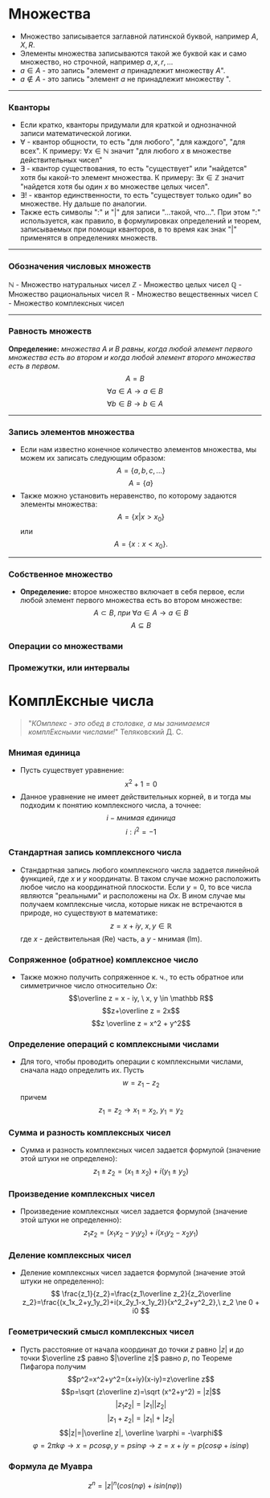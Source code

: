 # **Множества**
- Множество записывается заглавной латинской буквой, например $A, X, R$.
- Элементы множества записываются такой же буквой как и само множество, но строчной, например $a, x, r, ...$
- $a \in A$ - это запись "элемент $a$ принадлежит множеству $A$". 
- $a \notin A$ - это запись "элемент $a$ не принадлежит множеству ". 
****
### **Кванторы**
- Если кратко, кванторы придумали для краткой и однозначной записи математической логики. 
- $\forall$ - квантор общности, то есть "для любого", "для каждого", "для всех". К примеру: $\forall x \in \mathbb N$ значит "для любого $x$ в множестве действительных чисел" 
- $\exists$ - квантор существования, то есть "существует" или "найдется" хотя бы какой-то элемент множества. К примеру: $\exists x \in \mathbb Z$ значит "найдется хотя бы один $x$ во множестве целых чисел". 
- $\exists !$ - квантор единственности, то есть "существует только один" во множестве. Ну дальше по аналогии. 
- Также есть символы ":" и "|" для записи "...такой, что...". При этом ":" используется, как правило, в формулировках определений и теорем, записываемых при помощи кванторов, в то время как знак "|" применятся в определениях множеств. 
****
### **Обозначения числовых множеств**
$\mathbb N$ - Множество натуральных чисел
$\mathbb Z$ - Множество целых чисел
$\mathbb Q$ - Множество рациональных чисел
$\mathbb R$ - Множество вещественных чисел
$\mathbb C$ - Множество комплексных чисел
****
### **Равность множеств**
**Определение:** *множества $A$ и $B$ равны, когда любой элемент первого множества есть во втором и когда любой элемент второго множества есть в первом.*
$$A = B$$
$$\forall a \in A \rightarrow a \in B$$
$$\forall b \in B \rightarrow b \in A$$
****
### **Запись элементов множества**
- Если нам известно конечное количество элементов множества, мы можем их записать следующим образом:
$$A = \{ a, b, c, ... \}$$
$$A = \{a\}$$
- Также можно установить неравенство, по которому задаются элементы множества:
$$A = \{x | x > x_0\}$$
или
$$A = \{x : x < x_0\}.$$
****
### **Собственное множество**
- **Определение:** второе множество включает в себя первое, если любой элемент первого множества есть во втором множестве:
$$ A \subset B,\ при \ \forall a \in A \rightarrow a \in B$$
$$A \subseteq B$$
### **Операции со множествами**

### **Промежутки, или интервалы**

# **КомплЕксные числа**
> "*КОмплекс - это обед в столовке, а мы занимаемся комплЕксными числами!*"
> Теляковский Д. С. 
### **Мнимая единица**
- Пусть существует уравнение:
$$x^2 + 1 = 0$$
- Данное уравнение не имеет действительных корней, в и тогда мы подходим к понятию комплексного числа, а точнее:
$$i \ - \ мнимая \ единица$$
$$i : i^2 = -1$$
### **Стандартная запись комплексного числа**
- Стандартная запись любого комплексного числа задается линейной функцией, где $x$ и $y$ координаты. В таком случае можно расположить любое число на координатной плоскости. Если $y = 0$, то все числа являются "реальными" и расположены на $Ox$. В ином случае мы получаем комплексные числа, которые никак не встречаются в природе, но существуют в математике:
$$z = x + iy, \ x,y \in \mathbb R$$
где $x$ - действительная (Re) часть, а $y$ - мнимая (Im).
### **Сопряженное (обратное) комплексное число**
- Также можно получить сопряженное к. ч., то есть обратное или симметричное число относительно $Ox$:
$$\overline z = x - iy, \ x, y \in \mathbb R$$
$$z+\overline z = 2x$$$$z \overline z = x^2 + y^2$$
### **Определение операций с комплексными числами**
- Для того, чтобы проводить операции с комплексными числами, сначала надо определить их. Пусть 
$$w = z_1 - z_2$$
причем
$$z_1 = z_2 \rightarrow x_1 = x_2,\ y_1 = y_2$$
### **Сумма и разность комплексных чисел**
- Сумма и разность комплексных чисел задается формулой (значение этой штуки не определено):
$$z_1 \pm z_2 = (x_1 \pm x_2) + i(y_1 \pm y_2) $$
### **Произведение комплексных чисел**
- Произведение комплексных чисел задается формулой (значение этой штуки не определенно):
$$z_1z_2 = (x_1x_2 - y_1y_2) + i(x_1y_2 - x_2y_1)$$
### **Деление комплексных чисел**
- Деление комплексных чисел задается формулой (значение этой штуки не определенно):
$$
\frac{z_1}{z_2}=\frac{z_1\overline z_2}{z_2\overline z_2}=\frac{(x_1x_2+y_1y_2)+i(x_2y_1-x_1y_2)}{x^2_2+y^2_2},\ z_2 \ne 0 + i0
$$
### **Геометрический смысл комплексных чисел**
- Пусть расстояние от начала координат до точки $z$ равно $|z|$  и до точки $\overline z$ равно $|\overline z|$ равно $p$, по Теореме Пифагора получим
$$p^2=x^2+y^2=(x+iy)(x-iy)=z\overline z$$
$$p=\sqrt (z\overline z)=\sqrt (x^2+y^2) = |z|$$
$$|z_1z_2|=|z_1||z_2|$$
$$|z_1+z_2|=|z_1|+|z_2|$$
$$|z|=|\overline z|, \overline \varphi = -\varphi$$
$$\varphi = 2\pi k \varphi \rightarrow x=pcos\varphi, y=psin\varphi \rightarrow z = x+iy = p(cos\varphi + isin\varphi)$$
### **Формула де Муавра**
$$z^n = |z|^n(cos(n\varphi) + isin(n\varphi))$$

